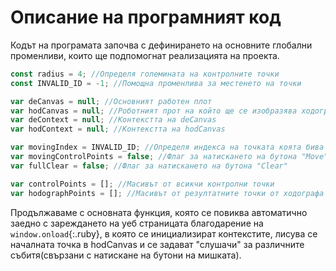# Описание на програмният код
Кодът на програмата започва с дефинирането на основните глобални променливи, които ще подпомогнат реализацията на проекта.
```JavaScript
const radius = 4; //Определя големината на контролните точки
const INVALID_ID = -1; //Помощна променлива за местенето на точки

var deCanvas = null; //Основният работен плот
var hodCanvas = null; //Роботният прот на който ще се изобразява ходографа
var deContext = null; //Контекстта на deCanvas
var hodContext = null; //Контекстта на hodCanvas

var movingIndex = INVALID_ID; //Определя индекса на точката коята бива местена в даден момент
var movingControlPoints = false; //Флаг за натискането на бутона "Move"
var fullClear = false; //Флаг за натискането на бутона "Clear"

var controlPoints = []; //Масивът от всикчи контролни точки
var hodographPoints = []; //Масивът от резултатните точки от ходографа
```
Продължаваме с основната функция, която се повиква автоматично заедно с зареждането на уеб страницата благодарение на `window.onload`{:.ruby}, в която се инициализират контекстите, лисува се началната точка в hodCanvas и се задават "слушачи" за различните събитя(свързани с натискане на бутони на мишката).
